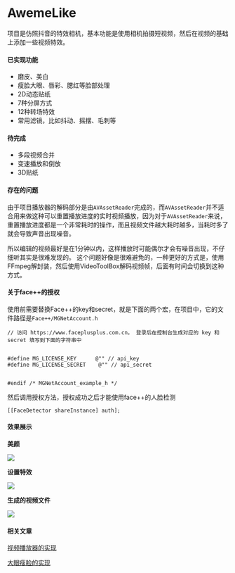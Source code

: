 # AwemeLike

项目是仿照抖音的特效相机，基本功能是使用相机拍摄短视频，然后在视频的基础上添加一些视频特效。

#### 已实现功能

- 磨皮、美白
- 瘦脸大眼、唇彩、腮红等脸部处理
- 2D动态贴纸
- 7种分屏方式
- 12种转场特效
- 常用滤镜，比如抖动、摇摆、毛刺等

#### 待完成
- 多段视频合并
- 变速播放和倒放
- 3D贴纸

#### 存在的问题

由于项目播放器的解码部分是由`AVAssetReader`完成的，而`AVAssetReader`并不适合用来做这种可以重置播放进度的实时视频播放，因为对于`AVAssetReader`来说，重置播放进度都是一个非常耗时的操作，而且视频文件越大耗时越多，当耗时多了就会导致声音出现噪音。

所以编辑的视频最好是在1分钟以内，这样播放时可能偶尔才会有噪音出现，不仔细听其实是很难发现的。
这个问题好像是很难避免的，一种更好的方式是，使用FFmpeg解封装，然后使用VideoToolBox解码视频帧，后面有时间会切换到这种方式。

#### 关于face++的授权

使用前需要替换Face++的key和secret，就是下面的两个宏，在项目中，它的文件路径是`Face++/MGNetAccount.h`
```
// 访问 https://www.faceplusplus.com.cn， 登录后在控制台生成对应的 key 和 secret 填写到下面的字符串中


#define MG_LICENSE_KEY      @"" // api_key
#define MG_LICENSE_SECRET    @"" // api_secret


#endif /* MGNetAccount_example_h */
```

然后调用授权方法，授权成功之后才能使用face++的人脸检测
```
[[FaceDetector shareInstance] auth];
```


#### 效果展示

**美颜**

![](https://github.com/ZZZZou/AwemeLike/blob/master/resource/1.gif)

**设置特效**

![](https://github.com/ZZZZou/AwemeLike/blob/master/resource/2.gif)

**生成的视频文件**

![](https://github.com/ZZZZou/AwemeLike/blob/master/resource/3.gif)

#### 相关文章

[视频播放器的实现](https://www.jianshu.com/p/1b72ef66ccde)

[大眼瘦脸的实现](https://www.jianshu.com/p/1cd3ed0e29ea)

